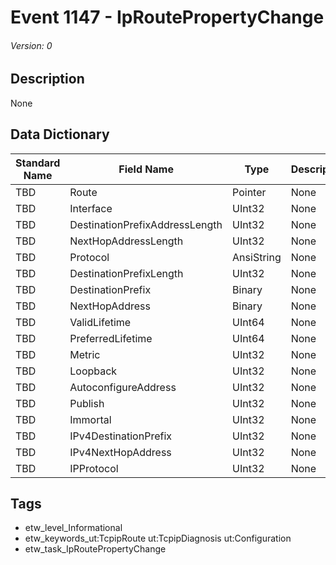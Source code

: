 # Event 1147 - IpRoutePropertyChange
###### Version: 0

## Description
None

## Data Dictionary
|Standard Name|Field Name|Type|Description|Sample Value|
|---|---|---|---|---|
|TBD|Route|Pointer|None|`None`|
|TBD|Interface|UInt32|None|`None`|
|TBD|DestinationPrefixAddressLength|UInt32|None|`None`|
|TBD|NextHopAddressLength|UInt32|None|`None`|
|TBD|Protocol|AnsiString|None|`None`|
|TBD|DestinationPrefixLength|UInt32|None|`None`|
|TBD|DestinationPrefix|Binary|None|`None`|
|TBD|NextHopAddress|Binary|None|`None`|
|TBD|ValidLifetime|UInt64|None|`None`|
|TBD|PreferredLifetime|UInt64|None|`None`|
|TBD|Metric|UInt32|None|`None`|
|TBD|Loopback|UInt32|None|`None`|
|TBD|AutoconfigureAddress|UInt32|None|`None`|
|TBD|Publish|UInt32|None|`None`|
|TBD|Immortal|UInt32|None|`None`|
|TBD|IPv4DestinationPrefix|UInt32|None|`None`|
|TBD|IPv4NextHopAddress|UInt32|None|`None`|
|TBD|IPProtocol|UInt32|None|`None`|

## Tags
* etw_level_Informational
* etw_keywords_ut:TcpipRoute ut:TcpipDiagnosis ut:Configuration
* etw_task_IpRoutePropertyChange